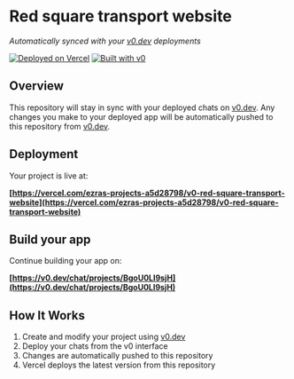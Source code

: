 # Red square transport website

*Automatically synced with your [v0.dev](https://v0.dev) deployments*

[![Deployed on Vercel](https://img.shields.io/badge/Deployed%20on-Vercel-black?style=for-the-badge&logo=vercel)](https://vercel.com/ezras-projects-a5d28798/v0-red-square-transport-website)
[![Built with v0](https://img.shields.io/badge/Built%20with-v0.dev-black?style=for-the-badge)](https://v0.dev/chat/projects/BgoU0LI9sjH)

## Overview

This repository will stay in sync with your deployed chats on [v0.dev](https://v0.dev).
Any changes you make to your deployed app will be automatically pushed to this repository from [v0.dev](https://v0.dev).

## Deployment

Your project is live at:

**[https://vercel.com/ezras-projects-a5d28798/v0-red-square-transport-website](https://vercel.com/ezras-projects-a5d28798/v0-red-square-transport-website)**

## Build your app

Continue building your app on:

**[https://v0.dev/chat/projects/BgoU0LI9sjH](https://v0.dev/chat/projects/BgoU0LI9sjH)**

## How It Works

1. Create and modify your project using [v0.dev](https://v0.dev)
2. Deploy your chats from the v0 interface
3. Changes are automatically pushed to this repository
4. Vercel deploys the latest version from this repository
